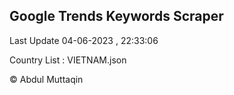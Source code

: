 

## Google Trends Keywords Scraper 
 
Last Update 04-06-2023 , 22:33:06

Country List :
VIETNAM.json



© Abdul Muttaqin 
